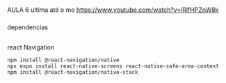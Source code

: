 ###
AULA 6 ultima até o mo
    https://www.youtube.com/watch?v=iRlfHPZnW8k
###





###
dependencias
###

##
react Navigation

````
npm install @react-navigation/native
npx expo install react-native-screens react-native-safe-area-context
npm install @react-navigation/native-stack

````
##

